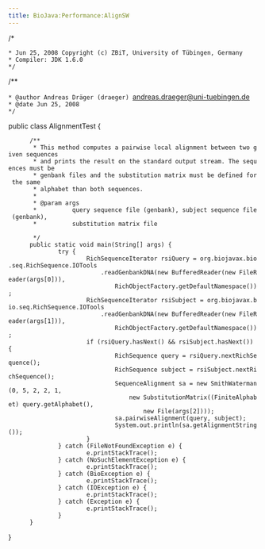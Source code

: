 ```yaml
---
title: BioJava:Performance:AlignSW
---
```


<java> /\*

`* Jun 25, 2008 Copyright (c) ZBiT, University of Tübingen, Germany`  
`* Compiler: JDK 1.6.0`  
`*/`

/\*\*

`* @author Andreas Dräger (draeger) `<andreas.draeger@uni-tuebingen.de>  
`* @date Jun 25, 2008`  
`*/`

public class AlignmentTest {

`      /**`  
`       * This method computes a pairwise local alignment between two given sequences`  
`       * and prints the result on the standard output stream. The sequences must be`  
`       * genbank files and the substitution matrix must be defined for the same`  
`       * alphabet than both sequences.`  
`       *`  
`       * @param args`  
`       *          query sequence file (genbank), subject sequence file (genbank),`  
`       *          substitution matrix file`

`       */`  
`      public static void main(String[] args) {`  
`              try {`  
`                      RichSequenceIterator rsiQuery = org.biojavax.bio.seq.RichSequence.IOTools`  
`                          .readGenbankDNA(new BufferedReader(new FileReader(args[0])),`  
`                              RichObjectFactory.getDefaultNamespace());`  
`                      RichSequenceIterator rsiSubject = org.biojavax.bio.seq.RichSequence.IOTools`  
`                          .readGenbankDNA(new BufferedReader(new FileReader(args[1])),`  
`                              RichObjectFactory.getDefaultNamespace());`  
`                      if (rsiQuery.hasNext() && rsiSubject.hasNext()) {`  
`                              RichSequence query = rsiQuery.nextRichSequence();`  
`                              RichSequence subject = rsiSubject.nextRichSequence();`  
`                              SequenceAlignment sa = new SmithWaterman(0, 5, 2, 2, 1,`  
`                                  new SubstitutionMatrix((FiniteAlphabet) query.getAlphabet(),`  
`                                      new File(args[2])));`  
`                              sa.pairwiseAlignment(query, subject);`  
`                              System.out.println(sa.getAlignmentString());`  
`                      }`  
`              } catch (FileNotFoundException e) {`  
`                      e.printStackTrace();`  
`              } catch (NoSuchElementException e) {`  
`                      e.printStackTrace();`  
`              } catch (BioException e) {`  
`                      e.printStackTrace();`  
`              } catch (IOException e) {`  
`                      e.printStackTrace();`  
`              } catch (Exception e) {`  
`                      e.printStackTrace();`  
`              }`  
`      }`

} </java>
